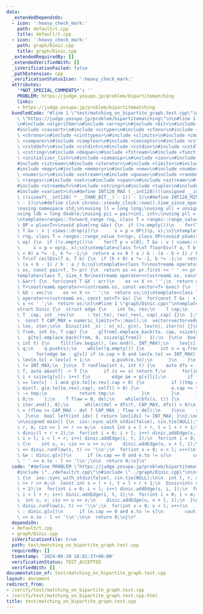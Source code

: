 ```yaml
---
data:
  _extendedDependsOn:
  - icon: ':heavy_check_mark:'
    path: default/t.cpp
    title: default/t.cpp
  - icon: ':heavy_check_mark:'
    path: graph/Dinic.cpp
    title: graph/Dinic.cpp
  _extendedRequiredBy: []
  _extendedVerifiedWith: []
  _isVerificationFailed: false
  _pathExtension: cpp
  _verificationStatusIcon: ':heavy_check_mark:'
  attributes:
    '*NOT_SPECIAL_COMMENTS*': ''
    PROBLEM: https://judge.yosupo.jp/problem/bipartitematching
    links:
    - https://judge.yosupo.jp/problem/bipartitematching
  bundledCode: "#line 1 \"test/matching_on_bipartite_graph.test.cpp\"\n#define PROBLEM\
    \ \"https://judge.yosupo.jp/problem/bipartitematching\"\n\n#line 1 \"default/t.cpp\"\
    \n#include <algorithm>\n#include <array>\n#include <bit>\n#include <bitset>\n\
    #include <cassert>\n#include <cctype>\n#include <cfenv>\n#include <cfloat>\n#include\
    \ <chrono>\n#include <cinttypes>\n#include <climits>\n#include <cmath>\n#include\
    \ <compare>\n#include <complex>\n#include <concepts>\n#include <cstdarg>\n#include\
    \ <cstddef>\n#include <cstdint>\n#include <cstdio>\n#include <cstdlib>\n#include\
    \ <cstring>\n#include <deque>\n#include <fstream>\n#include <functional>\n#include\
    \ <initializer_list>\n#include <iomanip>\n#include <ios>\n#include <iostream>\n\
    #include <istream>\n#include <iterator>\n#include <limits>\n#include <list>\n\
    #include <map>\n#include <memory>\n#include <new>\n#include <numbers>\n#include\
    \ <numeric>\n#include <ostream>\n#include <queue>\n#include <random>\n#include\
    \ <ranges>\n#include <set>\n#include <span>\n#include <sstream>\n#include <stack>\n\
    #include <streambuf>\n#include <string>\n#include <tuple>\n#include <type_traits>\n\
    #include <variant>\n\n#define INT128_MAX (__int128)(((unsigned __int128) 1 <<\
    \ ((sizeof(__int128) * __CHAR_BIT__) - 1)) - 1)\n#define INT128_MIN (-INT128_MAX\
    \ - 1)\n\n#define clock chrono::steady_clock::now().time_since_epoch().count()\n\
    \nusing namespace std;\n\nusing ll = long long;\nusing ull = unsigned long long;\n\
    using ldb = long double;\nusing pii = pair<int, int>;\nusing pll = pair<ll, ll>;\n\
    \ntemplate<ranges::forward_range rng, class T = ranges::range_value_t<rng>, class\
    \ OP = plus<T>>\nvoid pSum(rng &&v) {\n  if (!v.empty())\n    for(T p = v[0];\
    \ T &x : v | views::drop(1))\n      x = p = OP()(p, x);\n}\ntemplate<ranges::forward_range\
    \ rng, class T = ranges::range_value_t<rng>, class OP>\nvoid pSum(rng &&v, OP\
    \ op) {\n  if (!v.empty())\n    for(T p = v[0]; T &x : v | views::drop(1))\n \
    \     x = p = op(p, x);\n}\ntemplate<class T>\nT floorDiv(T a, T b) {\n  if (b\
    \ < 0) a *= -1, b *= -1;\n  return a >= 0 ? a / b : (a - b + 1) / b;\n}\ntemplate<class\
    \ T>\nT ceilDiv(T a, T b) {\n  if (b < 0) a *= -1, b *= -1;\n  return a >= 0 ?\
    \ (a + b - 1) / b : a / b;\n}\ntemplate<class T>\nostream& operator<<(ostream&\
    \ os, const pair<T, T> pr) {\n  return os << pr.first << ' ' << pr.second;\n}\n\
    template<class T, size_t N>\nostream& operator<<(ostream& os, const array<T, N>\
    \ &arr) {\n  for(const T &X : arr)\n    os << X << ' ';\n  return os;\n}\ntemplate<class\
    \ T>\nostream& operator<<(ostream& os, const vector<T> &vec) {\n  for(const T\
    \ &X : vec)\n    os << X << ' ';\n  return os;\n}\ntemplate<class T>\nostream&\
    \ operator<<(ostream& os, const set<T> &s) {\n  for(const T &x : s)\n    os <<\
    \ x << ' ';\n  return os;\n}\n#line 1 \"graph/Dinic.cpp\"\ntemplate<class T>\n\
    struct Dinic {\n  struct edge {\n    int to, rev;\n    T cap;\n    edge(int _to,\
    \ T _cap, int _rev)\n     : to(_to), rev(_rev), cap(_cap) {}\n  };\n\n  int n;\n\
    \  const T CAP_MAX = numeric_limits<T>::max();\n  vector<vector<edge>> g;\n  vector<int>\
    \ lev, iter;\n\n  Dinic(int _n) : n(_n), g(n), lev(n), iter(n) {}\n\n  void addEdge(int\
    \ from, int to, T cap) {\n    g[from].emplace_back(to, cap, ssize(g[to]));\n \
    \   g[to].emplace_back(from, 0, ssize(g[from]) - 1);\n  }\n\n  bool bfs(int s,\
    \ int t) {\n    fill(lev.begin(), lev.end(), INT_MAX);\n    lev[s] = 0;\n    queue<int>\
    \ q;\n    q.push(s);\n    while(!q.empty()) {\n      int v = q.front(); q.pop();\n\
    \      for(edge &e : g[v]) if (e.cap > 0 and lev[e.to] == INT_MAX) {\n       \
    \ lev[e.to] = lev[v] + 1;\n        q.push(e.to);\n      }\n    }\n    return lev[t]\
    \ != INT_MAX;\n  }\n\n  T runFlow(int s, int t) {\n    auto dfs = [&](int v, T\
    \ f, auto &&self) -> T {\n      if (v == s) return f;\n      for(int &i = iter[v];\
    \ i < ssize(g[v]); i++) {\n        edge &e = g[v][i];\n        if (T tmp; lev[e.to]\
    \ == lev[v] - 1 and g[e.to][e.rev].cap > 0) {\n          if ((tmp = self(e.to,\
    \ min(f, g[e.to][e.rev].cap), self)) > 0) {\n            e.cap += tmp, g[e.to][e.rev].cap\
    \ -= tmp;\n            return tmp;\n          }\n        }\n      }\n      return\
    \ 0;\n    };\n    T flow = 0, del;\n    while(bfs(s, t)) {\n      fill(iter.begin(),\
    \ iter.end(), 0);\n      while((del = dfs(t, CAP_MAX, dfs)) > 0)\n        flow\
    \ = (flow >= CAP_MAX - del ? CAP_MAX : flow + del);\n    }\n\n    return flow;\n\
    \  }\n\n  bool left(int idx) { return lev[idx] != INT_MAX; }\n};\n#line 5 \"test/matching_on_bipartite_graph.test.cpp\"\
    \n\nsigned main() {\n  ios::sync_with_stdio(false), cin.tie(NULL);\n\n  int l,\
    \ r, m; cin >> l >> r >> m;\n  const int s = l + r, t = l + r + 1;\n  Dinic<int>\
    \ dinic(l + r + 2);\n  for(int i = 0; i < l; i++) dinic.addEdge(s, i, 1);\n  for(int\
    \ i = l; i < l + r; i++) dinic.addEdge(i, t, 1);\n  for(int i = 0; i < m; i++)\
    \ {\n    int u, v; cin >> u >> v;\n    dinic.addEdge(u, v + l, 1);\n  }\n\n  cout\
    \ << dinic.runFlow(s, t) << '\\n';\n  for(int v = 0; v < l; v++)\n    for(auto\
    \ &e : dinic.g[v])\n      if (e.cap == 0 and e.to != s)\n        cout << v <<\
    \ ' ' << e.to - l << '\\n';\n\n  return 0;\n}\n"
  code: "#define PROBLEM \"https://judge.yosupo.jp/problem/bipartitematching\"\n\n\
    #include \"../default/t.cpp\"\n#include \"../graph/Dinic.cpp\"\n\nsigned main()\
    \ {\n  ios::sync_with_stdio(false), cin.tie(NULL);\n\n  int l, r, m; cin >> l\
    \ >> r >> m;\n  const int s = l + r, t = l + r + 1;\n  Dinic<int> dinic(l + r\
    \ + 2);\n  for(int i = 0; i < l; i++) dinic.addEdge(s, i, 1);\n  for(int i = l;\
    \ i < l + r; i++) dinic.addEdge(i, t, 1);\n  for(int i = 0; i < m; i++) {\n  \
    \  int u, v; cin >> u >> v;\n    dinic.addEdge(u, v + l, 1);\n  }\n\n  cout <<\
    \ dinic.runFlow(s, t) << '\\n';\n  for(int v = 0; v < l; v++)\n    for(auto &e\
    \ : dinic.g[v])\n      if (e.cap == 0 and e.to != s)\n        cout << v << ' '\
    \ << e.to - l << '\\n';\n\n  return 0;\n}\n"
  dependsOn:
  - default/t.cpp
  - graph/Dinic.cpp
  isVerificationFile: true
  path: test/matching_on_bipartite_graph.test.cpp
  requiredBy: []
  timestamp: '2024-06-29 18:02:37+08:00'
  verificationStatus: TEST_ACCEPTED
  verifiedWith: []
documentation_of: test/matching_on_bipartite_graph.test.cpp
layout: document
redirect_from:
- /verify/test/matching_on_bipartite_graph.test.cpp
- /verify/test/matching_on_bipartite_graph.test.cpp.html
title: test/matching_on_bipartite_graph.test.cpp
---
```

